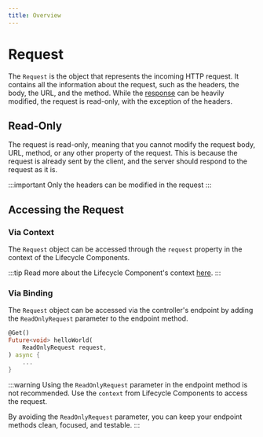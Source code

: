 ```yaml
---
title: Overview
---
```


# Request

The `Request` is the object that represents the incoming HTTP request. It contains all the information about the request, such as the headers, the body, the URL, and the method. While the [response](./../response/overview) can be heavily modified, the request is read-only, with the exception of the headers.

## Read-Only

The request is read-only, meaning that you cannot modify the request body, URL, method, or any other property of the request. This is because the request is already sent by the client, and the server should respond to the request as it is.

:::important
Only the headers can be modified in the request
:::

## Accessing the Request

### Via Context

The `Request` object can be accessed through the `request` property in the context of the Lifecycle Components.

:::tip
Read more about the Lifecycle Component's context [here](../context/overview).
:::

### Via Binding

The `Request` object can be accessed via the controller's endpoint by adding the `ReadOnlyRequest` parameter to the endpoint method.

```dart
@Get()
Future<void> helloWorld(
    ReadOnlyRequest request,
) async {
    ...
}
```

:::warning
Using the `ReadOnlyRequest` parameter in the endpoint method is not recommended. Use the `context` from Lifecycle Components to access the request.

By avoiding the `ReadOnlyRequest` parameter, you can keep your endpoint methods clean, focused, and testable.
:::
